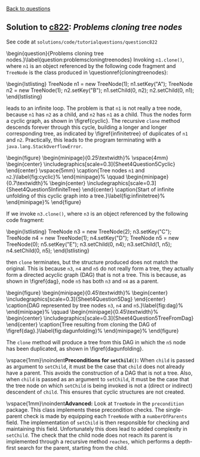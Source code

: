 [Back to questions](../README.md)

## Solution to [c822](../questions/c822): *Problems cloning tree nodes*

See code at `solutions/code/tutorialquestions/questionc822`


\begin{question}{Problems cloning tree nodes.}\label{question:problemscloningtreenodes}
Invoking `n1.clone()`, where `n1` is an object referenced by the following code
fragment and `TreeNode` is the class produced in \questionref{cloningtreenodes}:

\begin{lstlisting}
TreeNode<String> n1 = new TreeNode<String>(1);
n1.setKey("A");
TreeNode<String> n2 = new TreeNode<String>(1);
n2.setKey("B");
n1.setChild(0, n2);
n2.setChild(0, n1);
\end{lstlisting}

leads to an infinite loop.  The problem is that `n1` is not really a tree node, because `n1` has `n2` as a child, and
`n2` has `n1` as a child.  Thus the nodes form a cyclic graph, as shown in \figref{cyclic}.  The recursive `clone` method descends forever through this cycle,
building a longer and longer corresponding tree, as indicated by \figref{infinitetree} of duplicates of `n1` and `n2`.
Practically, this leads to the program terminating with a `java.lang.StackOverflowError`.

\begin{figure}
\begin{minipage}{0.25\textwidth}%
\vspace{4mm}
\begin{center}
\includegraphics[scale=0.3]{Sheet4Question5Cyclic}
\end{center}
\vspace{5mm}
\caption{Tree nodes `n1` and `n2`.}\label{fig:cyclic}%
\end{minipage}%
\qquad
\begin{minipage}{0.7\textwidth}%
\begin{center}
\includegraphics[scale=0.3]{Sheet4Question5InfiniteTree}
\end{center}
\caption{Start of infinite unfolding of this cyclic graph into a tree.}\label{fig:infinitetree}%
\end{minipage}%
\end{figure}

If we invoke `n3.clone()`, where `n3` is an object referenced by the following code
fragment:	
		
\begin{lstlisting}
TreeNode<String> n3 = new TreeNode<String>(2);
n3.setKey("C");
TreeNode<String> n4 = new TreeNode<String>(1);
n4.setKey("D");
TreeNode<String> n5 = new TreeNode<String>(0);
n5.setKey("E");
n3.setChild(0, n4);
n3.setChild(1, n5);
n4.setChild(0, n5);
\end{lstlisting}

then `clone` terminates, but the structure produced does not match the original.  This is because
`n3`, `n4` and `n5` do not really form a tree, they actually form a directed
acyclic graph (DAG) that is not a tree.  This is because, as shown in \figref{dag}, node `n5` has both
`n3` and `n4` as a parent.

\begin{figure}
\begin{minipage}{0.45\textwidth}%
\begin{center}
\includegraphics[scale=0.3]{Sheet4Question5Dag}
\end{center}
\caption{DAG represented by tree nodes `n3`, `n4` and `n5`.}\label{fig:dag}%
\end{minipage}%
\qquad
\begin{minipage}{0.45\textwidth}%
\begin{center}
\includegraphics[scale=0.3]{Sheet4Question5TreeFromDag}
\end{center}
\caption{Tree resulting from cloning the DAG of \figref{dag}.}\label{fig:dagunfolding}%
\end{minipage}%
\end{figure}


The `clone` method will produce a tree from this DAG in which the `n5` node has been duplicated,
as shown in \figref{dagunfolding}.

\vspace{1mm}\noindent**Preconditions for `setChild()`:**  When `child` is passed as argument
to `setChild`, it must be the case that `child` does not already have a parent.  This avoids the
construction of a DAG that is not a tree.  Also, when `child` is passed as an argument to `setChild`,
it must be the case that the tree node on which `setChild` is being invoked is not a (direct or indirect)
descendent of `child`.  This ensures that cyclic structures are not created.

\vspace{1mm}\noindent**Advanced:** Look at `TreeNode` in the `precondition` package.  This class implements these precondition checks.
The single-parent check is made by equipping each `TreeNode` with a `numberOfParents` field.  The
implementation of `setChild` is then responsible for checking and maintaining this field.  Unfortunately this
does lead to added complexity in `setChild`.  The check that the child node does not reach its parent is
implemented through a recursive method `reaches`, which performs a depth-first search for the parent, starting from the child.

